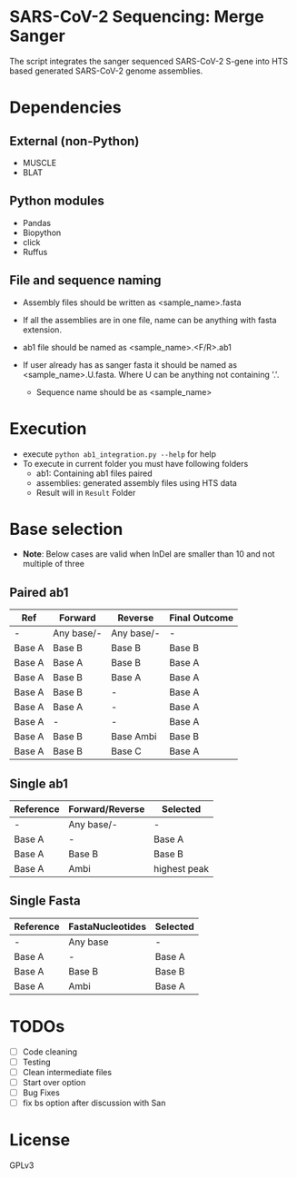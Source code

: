 # SARS-CoV-2 Sequencing: Merge Sanger

The script integrates the sanger sequenced SARS-CoV-2 S-gene into HTS based generated SARS-CoV-2 genome assemblies.


# Dependencies

## External (non-Python)

- MUSCLE
- BLAT

## Python modules

- Pandas
- Biopython
- click
- Ruffus

## File and sequence naming

- Assembly files should be written as <sample_name>.fasta
- If all the assemblies are in one file, name can be anything with fasta
extension.

- ab1 file should be named as <sample_name>.<F/R>.ab1

- If user already has as sanger fasta it should be named as
<sample_name>.U.fasta. Where U can be anything not containing '.'.
    - Sequence name should be as <sample_name>




# Execution

- execute `python ab1_integration.py --help` for help
- To execute in current folder you must have following folders
  - ab1: Containing ab1 files paired
  - assemblies: generated assembly files using HTS data
  - Result will in `Result` Folder


# Base selection

- **Note**: Below cases are valid when InDel are smaller than 10 and not multiple of three
## Paired ab1

|Ref|Forward|Reverse|Final Outcome|
|---|---|---|---|
|-|Any base/-|Any base/-|-|
|Base A|Base B|Base B|Base B|
|Base A|Base A|Base B|Base A|
|Base A|Base B|Base A|Base A|
|Base A|Base B|-|Base A|
|Base A|Base A|-|Base A|
|Base A|-|-|Base A|
|Base A|Base B|Base Ambi|Base B|
|Base A|Base B|Base C|Base A|




## Single ab1

|Reference|Forward/Reverse|Selected|
|---------|---------------|--------|
|-|Any base/-|-|
|Base A|-|Base A|
|Base A|Base B|Base B|
|Base A|Ambi|highest peak|


## Single Fasta
|Reference|FastaNucleotides|Selected|
|---------|---------------|--------|
|-|Any base|-|
|Base A|-|Base A|
|Base A|Base B|Base B|
|Base A|Ambi|Base A|




# TODOs

- [ ] Code cleaning
- [ ] Testing
- [ ] Clean intermediate files
- [ ] Start over option
- [ ] Bug Fixes
- [ ] fix bs option after discussion with San

# License

GPLv3

